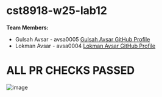 # cst8918-w25-lab12

**Team Members:**
- Gulsah Avsar - avsa0005 [Gulsah Avsar GitHub Profile](https://github.com/GulsahAvsar)
- Lokman Avsar - avsa0004 [Lokman Avsar GitHub Profile](https://github.com/Lokmanavsar)


# ALL PR CHECKS PASSED

![image](https://github.com/user-attachments/assets/80b6c11e-6d31-4b9e-b293-411d0a478c76)
